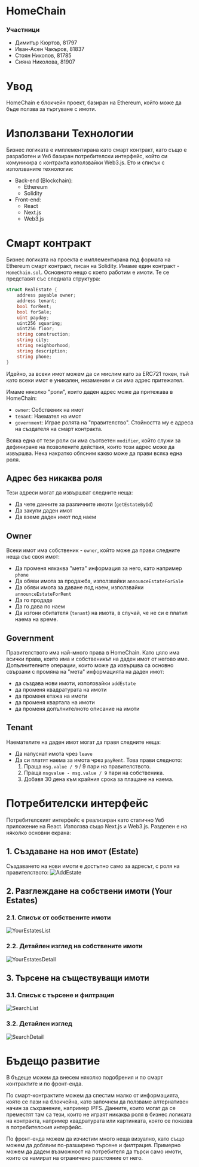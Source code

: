 # HomeChain
### Участници
- Димитър Кюртов, 81797
- Иван-Асен Чакъров, 81837
- Стоян Николов, 81785
- Сияна Николова, 81907

# Увод

HomeChain е блокчейн проект, базиран на Ethereum, който може да бъде ползва за търгуване с имоти.

# Използвани Технологии

Бизнес логиката е имплементирана като смарт контракт,
като също е разработен и Уеб базиран потребителски
интерфейс, който си комуникира с контракта използвайки
Web3.js. Ето и списък с използваните технологии:

- Back-end (Blockchain):
  - Ethereum
  - Solidity
- Front-end:
  - React
  - Next.js
  - Web3.js

# Смарт контракт

Бизнес логиката на проекта е имплементирана под формата на Ethereum
смарт контракт, писан на Solidity.
Имаме един контракт - `HomeChain.sol`. Основното нещо с което работим е имоти. Те се представят
със следната структура:
```c#
struct RealEstate {
    address payable owner;
    address tenant;
    bool forRent;
    bool forSale;
    uint payday;
    uint256 squaring;
    uint256 floor;
    string construction;
    string city;
    string neighborhood;
    string description;
    string phone;
}
```

Идейно, за всеки имот можем да си мислим като за ERC721 токен,
тъй като всеки имот е уникален, незаменим и си има адрес притежател.

Имаме няколко "роли", които даден адрес може да притежава в HomeChain:
- `owner`: Собственик на имот
- `tenant`: Наемател на имот
- `government`: Играе ролята на "правителство". Стойността му е адреса на създателя на
   смарт контракта.

Всяка една от тези роли си има съответен `modifier`, който служи за дефиниране на позволените
действия, които този адрес може да извършва.
Нека накратко обясним какво може да прави всяка една роля.

## Адрес без никаква роля
Тези адреси могат да извършват следните неща:
- Да чете данните за различните имоти (`getEstateById`)
- Да закупи даден имот
- Да вземе даден имот под наем

## Owner
Всеки имот има собственик - `owner`, който може да прави следните неща със своя имот:
- Да променя някаква "мета" информация за него, като например `phone`
- Да обяви имота за продажба, използвайки `announceEstateForSale`
- Да обяви имота за даване под наем, използвайки `announceEstateForRent`
- Да го продаде
- Да го дава по наем
- Да изгони обитателя (`tenant`) на имота, в случай, че не си е платил наема на време.

## Government
Правителството има най-много права в HomeChain. Като цяло има всички права, които има
и собственикът на даден имот от негово име. Допълнителните операции, които може да
извършва са основно свързани с промяна на "мета" информацията на даден имот:
- да създава нови имоти, използвайки `addEstate`
- да променя квадратурата на имоти
- да променя етажа на имоти
- да променя квартала на имоти
- да променя допълнителното описание на имоти

## Tenant
Наемателите на даден имот могат да правя следните неща:
- Да напуснат имота чрез `leave`
- Да си платят наема за имота чрез `payRent`. Това прави следното:
  1. Праща `msg.value / 9` / 9 пари на правителството.
  2. Праща `msgvalue - msg.value / 9` пари на собственика.
  3. Добавя 30 дена към крайния срока за плащане на наема.

# Потребителски интерфейс

Потребителският интерфейс е реализиран като статично Уеб приложение на React.
Използва също Next.js и Web3.js. Разделен е на няколко основни екрана:
## 1. Създаване на нов имот (Estate)
Създаването на нови имоти е достъпно само за адресът, с роля на правителството:
![AddEstate](images/add-estate.png)

## 2. Разглеждане на собствени имоти (Your Estates)
### 2.1. Списък от собствените имоти
![YourEstatesList](images/your-estates.png)

### 2.2. Детайлен изглед на собствените имоти
![YourEstatesDetail](images/your-estates-detail.png)

## 3. Търсене на съществуващи имоти
### 3.1. Списък с търсене и филтрация
![SearchList](images/search-list.png)

### 3.2. Детайлен изглед
![SearchDetail](images/search-detail.png)

# Бъдещо развитие

В бъдеще можем да внесем няколко подобрения и по смарт контрактите и по фронт-енда.

По смарт-контрактите можем да спестим малко от информацията, която
се пази на блокчейна, като започнем да ползваме алтернативен начин за съхранение,
например IPFS. Данните, които могат да се преместят там са тези, които не играят
никаква роля в бизнес логиката на контракта, например квадратурата или картинката,
която се показва в потребителския интерфейс.

По фронт-енда можем да изчистим много неща визуално, като също можем да добавим
по-разширено търсене и филтрация. Примерно можем да дадем възможност на потребителя
да търси само имоти, които се намират на ограничено разстояние от него.
